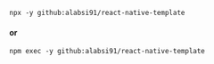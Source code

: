 ```console
npx -y github:alabsi91/react-native-template
```
#### or
```console
npm exec -y github:alabsi91/react-native-template
```
